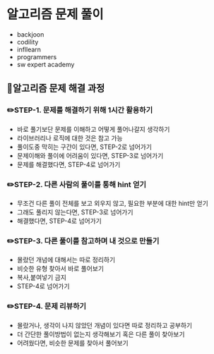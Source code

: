 # 알고리즘 문제 풀이

- backjoon
- codility
- infllearn
- programmers
- sw expert academy



## 📖알고리즘 문제 해결 과정



### ✏️STEP-1. 문제를 해결하기 위해  1시간 활용하기

- 바로 풀기보단 문제를 이해하고 어떻게 풀어나갈지 생각하기
- 라이브러리나 로직에 대한 것은 참고 가능
- 풀이도중 막히는 구간이 있다면, STEP-2로 넘어가기
- 문제이해와 풀이에 어려움이 있다면, STEP-3로 넘어가기
- 문제를 해결했다면, STEP-4로 넘어가기



### ✏️STEP-2. 다른 사람의 풀이를 통해 hint 얻기

- 무조건 다른 풀이 전체를 보고 외우지 않고, 필요한 부분에 대한 hint만 얻기
- 그래도 풀리지 않는다면, STEP-3로 넘어가기
- 해결했다면, STEP-4로 넘어가기



### ✏️STEP-3. 다른 풀이를 참고하며 내 것으로 만들기

- 몰랐던 개념에 대해서는 따로 정리하기
- 비슷한 유형 찾아서 바로 풀어보기
- 복사,붙여넣기 금지
- STEP-4로 넘어가기



### ✏️STEP-4. 문제 리뷰하기

- 몰랐거나, 생각이 나지 않았던 개념이 있다면 따로 정리하고 공부하기
- 더 간단한 풀이방법이 없는지 생각해보기 혹은 다른 풀이 찾아보기
- 어려웠다면, 비슷한 문제를 찾아서 풀어보기



